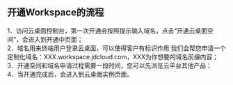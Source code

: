 ## 开通Workspace的流程
1．访问云桌面控制台，第一次开通会按照提示输入域名，点击“开通云桌面空间”，会进入到开通中页面；<br>
2．域名用来终端用户登录云桌面，可以使得客户有标识作用
我们会帮您申请一个定制化域名：XXX.workspace.jdcloud.com，XXX为你想要的域名前缀内容；<br>
3．开通空间和域名申请过程需要一段时间，您可以先浏览云平台其他产品；<br>
4．当开通完成后，会进入到云桌面实例页面。
